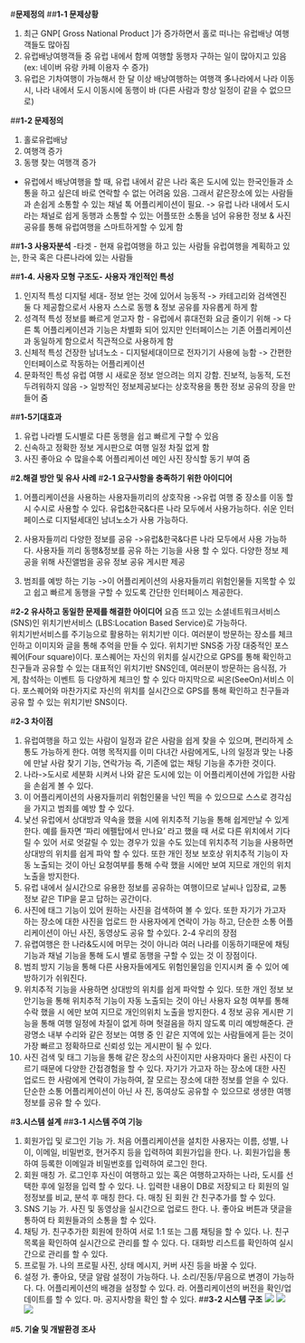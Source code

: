 #**문제정의**
##**1-1 문제상황**
  1. 최근 GNP[ Gross National Product ]가 증가하면서 홀로 떠나는 유럽배낭 여행객들도 많아짐
  2. 유럽배낭여행객들 중 유럽 내에서 함께 여행할 동행자 구하는 일이 많아지고 있음 (ex: 네이버 유랑 카페 이용자 수 증가)
  3. 유럽은 기차여행이 가능해서 한 달 이상 배낭여행하는 여행객 多나라에서 나라 이동시, 나라 내에서 도시 이동시에 동행이 바
  (다른 사람과 항상 일정이 같을 수 없으므로)

##**1-2 문제정의**
  1. 홀로유럽배낭
  2. 여행객 증가
  3. 동행 찾는 여행객 증가
  - 유럽에서  배낭여행을 할 때, 유럽 내에서 같은 나라 혹은 도시에 있는 한국인들과 소통을 하고 싶은데 바로 연락할 수 없는 어려움 있음. 
    그래서 같은장소에 있는 사람들과 손쉽게 소통할 수 있는 채널 톡 어플리케이션이 필요.
  -> 유럽 나라 내에서 도시라는 채널로 쉽게 동행과 소통할 수 있는 어플또한 소통을 넘어 유용한 정보 & 사진 공유를 통해 유럽여행을 
    스마트하게할 수 있게 함

##**1-3 사용자분석**
  -타겟 - 현재 유럽여행을 하고 있는 사람들
         유럽여행을 계획하고 있는, 한국 혹은 다른나라에 있는 사람들

##**1-4. 사용자 모형 구조도- 사용자 개인적인 특성**

  1. 인지적 특성
  디지털 세대- 정보 얻는 것에 있어서 능동적
  -> 카테고리와 검색엔진 둘 다 제공함으로서 사용자 스스로 동행 & 정보 공유를 자유롭게 하게 함
  2. 성격적 특성
  정보를 빠르게 얻고자 함 - 유럽에서 휴대전화 요금 줄이기 위해
  -> 다른 톡 어플리케이션과 기능은 차별화 되어 있지만 인터페이스는 기존 어플리케이션과 동일하게 함으로서 직관적으로 사용하게 함 
  3. 신체적 특성
  건장한 남녀노소 - 디지털세대이므로 전자기기 사용에 능함
  -> 간편한 인터페이스로 작동하는 어플리케이션
  4. 문화적인 특성
  유럽 여행 시 새로운 정보 얻으려는 의지 강함. 진보적, 능동적, 도전 두려워하지 않음
  -> 일방적인 정보제공보다는 상호작용을 통한 정보 공유의 장을 만들어 줌

##**1-5기대효과**
  1. 유럽 나라별 도시별로 다른 동행을 쉽고 빠르게 구할 수 있음
  2. 신속하고 정확한 정보 게시판으로 여행 일정 차질 없게 함
  3. 사진 좋아요 수 많을수록 어플리케이션 메인 사진 장식할 동기 부여 줌

#**2.해결 방안 및 유사 사례**
#**2-1 요구사항을 충족하기 위한 아이디어**
  1. 어플리케이션을 사용하는 사용자들끼리의 상호작용
     ->유럽 여행 중 장소를 이동 할 시 수시로 사용할 수 있다.
       유럽&한국&다른 나라 모두에서 사용가능하다.
       쉬운 인터페이스로 디지털세대인 남녀노소가 사용 가능하다.

  2. 사용자들끼리 다양한 정보를 공유
     ->유럽&한국&다른 나라 모두에서 사용 가능하다.
       사용자들 끼리 동행&정보를 공유 하는 기능을 사용 할 수 있다.
       다양한 정보 제공을 위해 사진앨범을 공유 정보 공유 게시판 제공
  3. 범죄를 예방 하는 기능
     ->이 어플리케이션의 사용자들끼리 위험인물들 지목할 수 있고 쉽고 
       빠르게 동행을 구할 수 있도록 간단한 인터페이스 제공한다.

#**2-2 유사하고 동일한 문제를 해결한 아이디어**
  요즘 뜨고 있는 소셜네트워크서비스(SNS)인 위치기반서비스 (LBS:Location Based Service)로 가능하다.  
  위치기반서비스를 주기능으로 활용하는 위치기반 이다. 여러분이 방문하는 장소를 체크인하고 이미지와 글을 통해 추억을 만들 수 있다.
  위치기반 SNS중 가장 대중적인 포스퀘어(Four square)이다. 포스퀘어는 자신의 위치를 실시간으로 GPS를 통해 확인하고 친구들과 공유할 
  수 있는 대표적인 위치기반 SNS인데, 여러분이 방문하는 음식점, 가게, 참석하는 이벤트 등 다양하게 체크인 할 수 있다
  마지막으로 씨온(SeeOn)서비스 이다. 포스퀘어와 마찬가지로 자신의 위치를 실시간으로 GPS를 통해 확인하고 친구들과 공유 할 수 있는 
  위치기반 SNS이다.

#**2-3 차이점**
  1. 유럽여행을 하고 있는 사람이 일정과 같은 사람을 쉽게 찾을 수 있으며, 편리하게 소통도 가능하게 한다. 여행 목적지를 이미 다녀간
    사람에게도, 나의 일정과 맞는 나중에 만날 사람 찾기 기능, 연락가능
      즉, 기존에 없는 채팅 기능을 추가한 것이다.
  2. 나라->도시로 세분화 시켜서 나와 같은 도시에 있는 이 어플리케이션에 가입한 사람을 손쉽게 볼 수 있다.
  3. 이 어플리케이션의 사용자들끼리 위험인물을 낙인 찍을 수 있으므로 
     스스로 경각심을 가지고 범죄를 예방 할 수 있다.
  4. 낯선 유럽에서 상대방과 약속을 했을 시에 위치추적 기능을 통해 쉽게만날 수 있게 한다. 예를 들자면 ‘파리 에펠탑에서 만나요’
    라고 했을 때 서로 다른 위치에서 기다릴 수 있어 서로 엇갈릴 수 있는 경우가 있을 수도 있는데 위치추적 기능을 사용하면 상대방의 
    위치를 쉽게 파악 할 수 있다. 또한 개인 정보 보호상 위치추적 기능이 자동 노출되는 것이 아닌 요청여부를 통해 수락 했을 시에만 
    보여 지므로 개인의 위치 노출을 방지한다.
  5. 유럽 내에서 실시간으로 유용한 정보를 공유하는 여행이므로 날씨나 입장료, 교통 정보 같은 TIP을 묻고 답하는 공간이다.
  6. 사진에 태그 기능이 있어 원하는 사진을 검색하여 볼 수 있다. 또한 자기가 가고자 하는 장소에 대한 사진을 업로드 한 사용자에게 연락이 
    가능 하고, 단순한 소통 어플리케이션이 아닌 사진, 동영상도 공유 할 수있다.
2-4 우리의 장점
 1. 유렵여행은 한 나라&도시에 머무는 것이 아니라 여러 나라를 이동하기때문에 채팅기능과 채널 기능을 통해 도시 별로 동행을 구할 수 있는 것
   이 장점이다.
 2. 범죄 방지 기능을 통해 다른 사용자들에게도 위험인물임을 인지시켜
  줄 수 있어 예방하기가 쉬워진다.
 3. 위치추적 기능을 사용하면 상대방의 위치를 쉽게 파악할 수 있다. 또한 개인 정보 보안기능을 통해 위치추적 기능이 자동 노출되는 것이
   아닌 사용자 요청 여부를 통해 수락 했을 시 에만 보여 지므로 개인의위치 노출을 방지한다.
 4 정보 공유 게시판 기능을 통해 여행 일정에 차질이 없게 하며 헛걸음을 하지 않도록 미리 예방해준다. 관광명소 내부 수리와 같은 정보는 여행 중
  인 같은 지역에 있는 사람들에게 듣는 것이 가장 빠르고 정확하므로 신뢰성 있는 게시판이 될 수 있다. 
 5. 사진 검색 및 태그 기능을 통해 같은 장소의 사진이지만 사용자마다 올린 사진이 다르기 때문에 다양한 간접경험을 할 수 있다.
  자기가 가고자 하는 장소에 대한 사진 업로드 한 사람에게 연락이 가능하여, 잘 모르는 장소에 대한 정보를 얻을 수 있다.  단순한 소통 어플리케이션이 아닌 사
  진, 동여상도 공유할 수 있으므로 생생한 여행정보를 공유 할 수 있다.

#**3.시스템 설계**
##**3-1 시스템 주여 기능**
 1. 회원가입 및 로그인 기능 
  가. 처음 어플리케이션을 설치한 사용자는 이름, 성별, 나이, 이메일, 비밀번호, 현거주지 등을 입력하여 회원가입을 한다.
  나. 회원가입을 통하여 등록한 이메일과 비밀번호를 입력하여 로그인 한다.
 2. 회원 매칭 
  가. 로그인후 자신이 여행하고 있는 혹은 여행하고자하는 나라, 도시를 
    선택한 후에 일정을 입력 할 수 있다.
  나. 입력한 내용이 DB로 저장되고 타 회원의 일정정보를 비교, 분석 후 매칭 한다.
  다. 매칭 된 회원 간 친구추가를 할 수 있다.
 3. SNS 기능 
  가. 사진 및 동영상을 실시간으로 업로드 한다.
  나. 좋아요 버튼과 댓글을 통하여 타 회원들과의 소통을 할 수 있다.
 4. 채팅 
  가. 친구추가한 회원에 한하여 서로 1:1 또는 그룹 채팅을 할 수 있다.
  나. 친구 목록을 확인하여 실시간으로 관리를 할 수 있다.
  다. 대화방 리스트를 확인하여 실시간으로 관리를 할 수 있다.
 5. 프로필 
  가. 나의 프로필 사진, 상태 메시지, 커버 사진 등을 바꿀 수 있다.
 6. 설정
  가. 좋아요, 댓글 알람 설정이 가능하다.
  나. 소리/진동/무음으로 변경이 가능하다.
  다. 어플리케이션의 배경을 설정할 수 있다.
  라. 어플리케이션의 버전을 확인/업데이트를 할 수 있다.
  마. 공지사항을 확인 할 수 있다.
##**3-2 시스템 구조**
![](http://postfiles14.naver.net/20151211_77/junhui4546_1449804094393GGURC_PNG/%B1%B8%C1%B6%B5%B5.PNG?type=w2)
![](http://postfiles8.naver.net/20151211_55/junhui4546_1449804094514taHDa_PNG/%BB%F3%BC%BC.PNG?type=w2)
![](http://postfiles3.naver.net/20151211_98/junhui4546_1449804094617AMkLA_PNG/%BB%F3%BC%BC2.PNG?type=w2)
![]()
![]()
![]()
![]()![]()

#**5. 기술 및 개발환경 조사**


